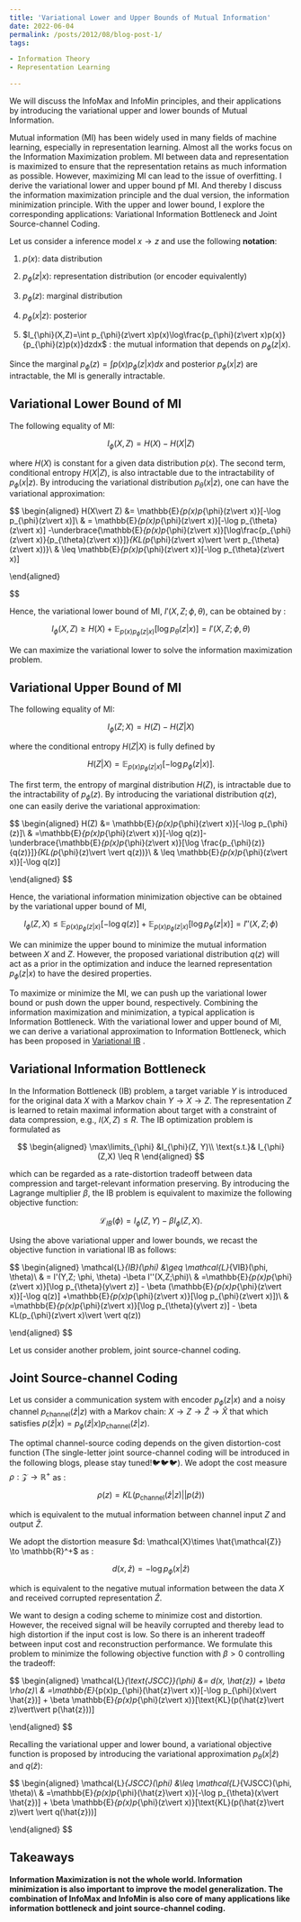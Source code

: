 ```yaml
---
title: 'Variational Lower and Upper Bounds of Mutual Information'
date: 2022-06-04
permalink: /posts/2012/08/blog-post-1/
tags:

- Information Theory
- Representation Learning

---
```


We will discuss the InfoMax and InfoMin principles, and their applications by introducing the variational upper and lower bounds of Mutual Information.

Mutual information (MI) has been widely used in many fields of machine learning, especially in representation learning. Almost all the works focus on the Information Maximization problem. MI between data and representation is maximized to ensure that the representation retains as much information as possible. However, maximizing MI can lead to the issue of overfitting. I derive the variational lower and upper bound pf MI. And thereby I discuss the information maximization principle and the dual version, the information minimization principle. With the upper and lower bound, I explore the corresponding applications: Variational Information Bottleneck and Joint Source-channel Coding.

Let us consider a inference model $x\to z$ and use the following **notation**:

1. $p(x)$: data distribution

2. $p_{\phi}(z\vert x)$:  representation distribution (or encoder equivalently)

3. $p_{\phi}(z)$: marginal distribution

4. $p_{\phi}(x\vert z)$:  posterior

5. $I_{\phi}(X,Z)=\int p_{\phi}(z\vert x)p(x)\log\frac{p_{\phi}(z\vert x)p(x)}{p_{\phi}(z)p(x)}dzdx$ : the mutual information that depends on $p_{\phi}(z\vert x)$.

Since the marginal $p_{\phi}(z) = \int p(x)p_{\phi}(z\vert x)dx$ and posterior $p_{\phi}(x\vert z)$ are intractable, the MI is generally intractable.

## Variational Lower Bound of MI

The following equality of MI: 

$$
I_{\phi}(X,Z) = H(X)-H(X\vert Z)
$$

where $H(X)$ is constant for a given data distribution $p(x)$. The second term, conditional entropy $H(X\vert Z)$, is also intractable due to the intractability of $p_{\phi}(x\vert z)$.  By introducing the variational distribution $p_{\theta}(x\vert z)$, one can have the variational approximation:

$$
\begin{aligned}
H(X\vert Z) &= \mathbb{E}_{p(x)p_{\phi}(z\vert x)}[-\log p_{\phi}(z\vert x)]\\
& = \mathbb{E}_{p(x)p_{\phi}(z\vert x)}[-\log p_{\theta}(z\vert x)] -\underbrace{\mathbb{E}_{p(x)p_{\phi}(z\vert x)}[\log\frac{p_{\phi}(z\vert x)}{p_{\theta}(z\vert x)}]}_{KL(p_{\phi}(z\vert x)\vert \vert p_{\theta}(z\vert x))}\\
& \leq \mathbb{E}_{p(x)p_{\phi}(z\vert x)}[-\log p_{\theta}(z\vert x)]

\end{aligned}


$$

Hence, the variational lower bound of MI, $I'(X,Z; \phi, \theta)$, can be obtained by :

$$
I_{\phi}(X,Z) \geq H(X)+\mathbb{E}_{p(x)p_{\phi}(z\vert x)}[\log p_{\theta}(z\vert x)] = I'(X,Z; \phi, \theta)
$$

We can maximize the variational lower to solve the information maximization problem.

## Variational Upper Bound of MI

The following equality of MI:

$$
I_{\phi}(Z;X) = H(Z) -H(Z\vert X)
$$

where the conditional entropy $H(Z\vert X)$ is fully defined by 

$$
H(Z\vert X) = \mathbb{E}_{p(x)p_{\phi}(z\vert x)}[-\log p_{\phi}(z\vert x)].
$$

The first term, the entropy of marginal distribution $H(Z)$, is intractable due to the intractability of $p_{\phi}(z)$. By introducing the variational distribution $q(z)$, one can easily derive the variational approximation:

$$
\begin{aligned}
H(Z) &= \mathbb{E}_{p(x)p_{\phi}(z\vert x)}[-\log p_{\phi}(z)]\\
& =\mathbb{E}_{p(x)p_{\phi}(z\vert x)}[-\log q(z)]- \underbrace{\mathbb{E}_{p(x)p_{\phi}(z\vert x)}[\log \frac{p_{\phi}(z)}{q(z)}]}_{KL(p_{\phi}(z)\vert \vert q(z))}\\
& \leq \mathbb{E}_{p(x)p_{\phi}(z\vert x)}[-\log q(z)]

\end{aligned}
$$

Hence, the variational information minimization objective can be obtained by the variational upper bound of MI,

$$
I_{\phi}(Z,X) \leq \mathbb{E}_{p(x)p_{\phi}(z\vert x)}[-\log q(z)] +\mathbb{E}_{p(x)p_{\phi}(z\vert x)}[\log p_{\phi}(z\vert x)] = I''(X,Z;\phi)
$$

We can minimize the upper bound to minimize the mutual information between $X$ and $Z$. However, the proposed variational distribution $q(z)$ will act as a prior in the optimization and induce the learned representation $p_{\phi}(z\vert x)$ to have the desired properties. 

To maximize or minimize the MI, we can push up the variational lower bound or push down the upper bound, respectively. Combining the information maximization and minimization, a typical application is Information Bottleneck. With the variational lower and upper bound of MI, we can derive a variational approximation to Information Bottleneck, which has been proposed in [Variational IB](https://arxiv.org/abs/1612.00410v7) .

## Variational Information Bottleneck

In the Information Bottleneck (IB) problem, a target variable $Y$ is introduced for the original data $X$ with a Markov chain $Y\to X \to Z$. The representation $Z$ is learned to retain maximal information about target with a constraint of data compression, e.g., $I(X,Z)\leq R$. The IB optimization problem is formulated as 

$$
\begin{aligned}
\max\limits_{\phi} &I_{\phi}(Z, Y)\\
 \text{s.t.}& I_{\phi}(Z,X) \leq R
\end{aligned}
$$

which can be regarded as a rate-distortion tradeoff between data compression and  target-relevant information preserving. By introducing the Lagrange multiplier $\beta$, the IB problem is equivalent to maximize the following objective function:

$$
\mathcal{L}_{IB}(\phi) = I_{\phi}(Z,Y)-\beta I_{\phi}(Z,X).
$$

Using the above variational upper and lower bounds, we recast the objective function in variational IB as follows:

$$
\begin{aligned}
\mathcal{L}_{IB}(\phi) &\geq \mathcal{L}_{VIB}(\phi, \theta)\\
&  = I'(Y,Z; \phi, \theta) -\beta I''(X,Z;\phi)\\
&  =\mathbb{E}_{p(x)p_{\phi}(z\vert x)}[\log p_{\theta}(y\vert z)] - \beta (\mathbb{E}_{p(x)p_{\phi}(z\vert x)}[-\log q(z)] +\mathbb{E}_{p(x)p_{\phi}(z\vert x)}[\log p_{\phi}(z\vert x)])\\
& =\mathbb{E}_{p(x)p_{\phi}(z\vert x)}[\log p_{\theta}(y\vert z)] - \beta KL(p_{\phi}(z\vert x)\vert \vert q(z))

\end{aligned}
$$

Let us consider another problem, joint source-channel coding.

## Joint Source-channel Coding

Let us consider a communication system with encoder $p_{\phi}(z\vert x)$ and a noisy channel $p_{\text{channel}}(\hat{z}\vert z)$ with a Markov chain: $X\to Z\to \hat{Z}\to \hat{X}$ that which satisfies $p(\hat{z}\vert x) = p_{\phi}(\hat{z}\vert x)p_{\text{channel}}(\hat{z}\vert z)$.

The optimal channel-source coding depends on the given distortion-cost function (The single-letter joint source-channel coding will be introduced in the following blogs, please stay tuned!🐦🐦🐦). We adopt the cost measure $\rho: \mathcal{Z}\to \mathbb{R}^+$ as :

$$
\rho(z) = KL(p_{\text{channel}}(\hat{z}\vert z)\vert\vert p(\hat{z}))
$$

which is equivalent to the mutual information between channel input $Z$ and output $\hat{Z}$.

We adopt the distortion measure $d: \mathcal{X}\times \hat{\mathcal{Z}} \to \mathbb{R}^+$ as :

$$
d(x, \hat{z}) = -\log p_{\phi}(x\vert \hat{z})
$$

which is equivalent to the negative mutual information between the data $X$ and received corrupted representation $\hat{Z}$.

We want to design a coding scheme to minimize cost and distortion. However, the received signal will be heavily corrupted and thereby lead to high distortion if the input cost is low. So there is an inherent tradeoff between input cost and reconstruction performance. We formulate this problem to minimize the following objective function with $\beta > 0$ controlling the tradeoff:

$$
\begin{aligned}
\mathcal{L}_{\text{JSCC}}(\phi) &= d(x, \hat{z}) + \beta \rho(z)\\
& =\mathbb{E}_{p(x)p_{\phi}(\hat{z}\vert x)}[-\log p_{\phi}(x\vert \hat{z})] + \beta \mathbb{E}_{p(x)p_{\phi}(z\vert x)}[\text{KL}(p(\hat{z}\vert z)\vert\vert p(\hat{z}))]

\end{aligned}
$$

Recalling the variational upper and lower bound, a variational objective function is proposed by introducing the variational approximation $p_{\theta}(x\vert \hat{z})$ and $q(\hat{z})$:

$$
\begin{aligned}
\mathcal{L}_{JSCC}(\phi) &\leq \mathcal{L}_{VJSCC}(\phi, \theta)\\
&  =\mathbb{E}_{p(x)p_{\phi}(\hat{z}\vert x)}[-\log p_{\theta}(x\vert \hat{z})] + \beta \mathbb{E}_{p(x)p_{\phi}(z\vert x)}[\text{KL}(p(\hat{z}\vert z)\vert \vert q(\hat{z}))]

\end{aligned}
$$

## Takeaways

**Information Maximization is not the whole world. Information minimization is also important to improve the model generalization. The combination of InfoMax and InfoMin is also core of many applications like information bottleneck and joint source-channel coding.**
